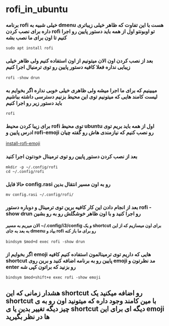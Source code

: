 # rofi_in_ubuntu

### برنامه rofi خیلی شبیه به dmenu هست با این تفاوت که ظاهر خیلی زیباتری داره برای نصب کردن rofi تو اوبونتو اول از همه باید دستور پایین رو اجرا کنیم تا اون برای ما نصب بشه

```
sudo apt install rofi
```

### بعد از نصب کردن اون الان میتونیم از اون استفاده کنیم ولی ظاهر خیلی زیبایی نداره فعلا کافیه دستور پایین رو توی ترمنیال اجرا کنیم

```
rofi -show drun
```

### میبینیم که برای ما اجرا میشه ولی ظاهری خیلی خوبی نداره اگر بخوایم به لیست کامند هایی که میتونیم توی این محیط بزنیم دسترسی داشته بباشیم باید دستور زیر رو اجرا کنیم

```
rofi
```

### برای زیبا کردن محیط rofi توی محیط ubuntu اول از همه باید بریم توی ادرس پایین و rofi-emoji رو نصب کنیم که نیازمندی هاش رو گفته چیان

[install-rofi-emoji](https://github.com/Mange/rofi-emoji?tab=readme-ov-file#compile-from-source)

### بعد از نصب کردن دستور پایین رو توی ترمینال خودتون اجرا کنید

```
mkdir -p ~/.config/rofi
cd ~/.config/rofi
```

### حالا فایل config.rasi رو به اون مسیر انتقال بدین

```
mv config.rasi ~/.config/rofi/
```

### بعد از انجام دادن این کار کافیه برین توی ترمینال و دوباره دستور rofi -show drun رو اجرا کنید و با اون ظاهر خوشگلش رو به رو بشین

#### الان میریم به مسیر ~/.config/i3/config و یک shortcut برای اون میسازیم که از این به بعد به جای dmenu بیاد و rofi رو برای ما باز کنه

```
bindsym $mod+d exec rofi -show drun
```

### اگر بخوایم از emoji هایی که داریم توی ترمینالمون استفاده کنیم کافیه shortcut پایین رو به برنامه اضافه کنید و برین روی emoji مد نظرتون و enter رو بزنید که براتون کپی شه

```
bindsym $mod+shift+e exec rofi -show emoji
```

## هشدار زمانی که این shortcut رو اضافه میکنید یک shortcut با مین کامند وجود داره که میتونید اون رو به ی چیز دیگه تغییر بدین یا ی shortcut دیگه ای برای این emoji ها در نظر بگیرید

